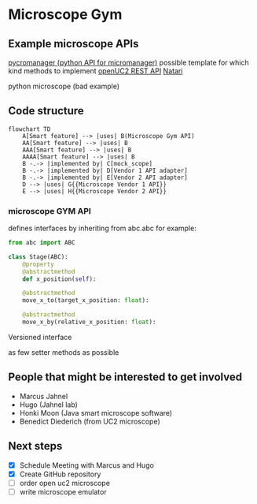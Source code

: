 # Microscope Gym

## Example microscope APIs

[pycromanager (python API for micromanager)](https://github.com/micro-manager/pycro-manager) possible template for which kind methods to implement
[openUC2 REST API](https://github.com/openUC2/UC2-REST)
[Natari](https://github.com/haesleinhuepf/natari)

python microscope (bad example)

## Code structure

```mermaid
flowchart TD
    A[Smart feature] --> |uses| B(Microscope Gym API)
    AA[Smart feature] --> |uses| B
    AAA[Smart feature] --> |uses| B
    AAAA[Smart feature] --> |uses| B
    B -.-> |implemented by| C[mock_scope]
    B -.-> |implemented by| D[Vendor 1 API adapter]
    B -.-> |implemented by| E[Vendor 2 API adapter]
    D --> |uses| G{{Microscope Vendor 1 API}}
    E --> |uses| H{{Microscope Vendor 2 API}}
```

### microscope GYM API

defines interfaces by inheriting from abc.abc
for example:

```python
from abc import ABC

class Stage(ABC):
    @property
    @abstractmethod
    def x_position(self):

    @abstractmethod
    move_x_to(target_x_position: float):

    @abstractmethod
    move_x_by(relative_x_position: float):
```

Versioned interface

as few setter methods as possible

## People that might be interested to get involved

* Marcus Jahnel
* Hugo (Jahnel lab)
* Honki Moon (Java smart microscope software)
* Benedict Diederich (from UC2 microscope)

## Next steps

* [x] Schedule Meeting with Marcus and Hugo
* [x] Create GitHub repository
* [ ] order open uc2 microscope
* [ ] write microscope emulator

